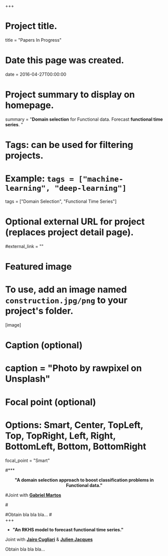 +++
# Project title.
title = "Papers In Progress"

# Date this page was created.
date = 2016-04-27T00:00:00

# Project summary to display on homepage.
summary = "**Domain selection** for  Functional data. Forecast **functional time series**. "

# Tags: can be used for filtering projects.
# Example: `tags = ["machine-learning", "deep-learning"]`
tags = ["Domain Selection", "Functional Time Series"] 

# Optional external URL for project (replaces project detail page).
#external_link = ""

# Featured image
# To use, add an image named `construction.jpg/png` to your project's folder. 
[image]
  # Caption (optional)
#  caption = "Photo by rawpixel on Unsplash"
  
  # Focal point (optional)
  # Options: Smart, Center, TopLeft, Top, TopRight, Left, Right, BottomLeft, Bottom, BottomRight
  focal_point = "Smart"

#*** <center>**"A domain selection approach to boost classification problems in Functional data."**</center>

#Joint with [**Gabriel Martos**](https://www.utdt.edu/ver_contenido.php?id_contenido=16862&id_item_menu=27721)

#<DIV align="justify">
#Obtain bla bla bla...
#</DIV>
+++

* **"An RKHS model to forecast functional time series."**

Joint with [**Jairo Cugliari**](http://eric.univ-lyon2.fr/~jcugliari/) & [**Julien Jacques**](http://eric.univ-lyon2.fr/~jjacques/)

<DIV align="justify">
Obtain bla bla bla...
</DIV>


